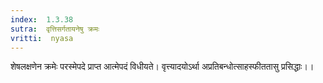 ```yaml
---
index:  1.3.38
sutra:  वृत्तिसर्गतायनेषु क्रमः
vritti:  nyasa
---
```


शेषलक्षणेन क्रमेः परस्मेपदे प्राप्त आत्मेपदं विधीयते। वृत्त्यादयोऽर्था अप्रतिबन्धोत्साहस्फीततासु प्रसिद्धाः।।

